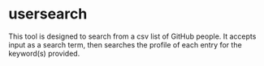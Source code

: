 # usersearch
This tool is designed to search from a csv list of GitHub people. It accepts input as a search term, then searches the profile of each entry for the keyword(s) provided. 
